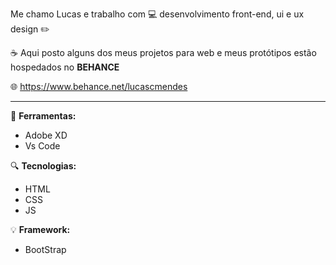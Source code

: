 Me chamo Lucas e trabalho com :computer: desenvolvimento front-end, ui e ux design :pencil2:

:coffee: Aqui posto alguns dos meus projetos para web e meus protótipos estão hospedados no <b>BEHANCE</b> 

:globe_with_meridians: https://www.behance.net/lucascmendes

------------------------------------------------------------

:wrench: <b>Ferramentas:</b>
- Adobe XD
- Vs Code

:mag: <b>Tecnologias:</b>
- HTML
- CSS
- JS

:bulb: <b>Framework:</b>
- BootStrap


<!--
**LucasUnlimited/LucasUnlimited** is a ✨ _special_ ✨ repository because its `README.md` (this file) appears on your GitHub profile.

Here are some ideas to get you started:

- 🔭 I’m currently working on ...
- 🌱 I’m currently learning ...
- 👯 I’m looking to collaborate on ...
- 🤔 I’m looking for help with ...
- 💬 Ask me about ...
- 📫 How to reach me: ...
- 😄 Pronouns: ...
- ⚡ Fun fact: ...
-->
